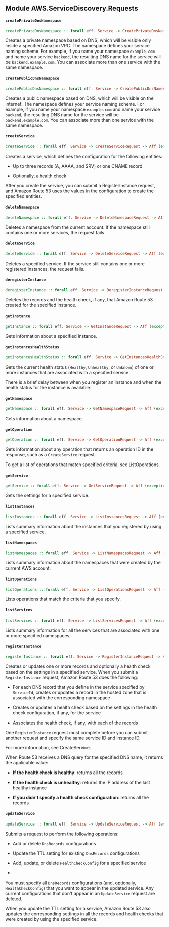 ## Module AWS.ServiceDiscovery.Requests

#### `createPrivateDnsNamespace`

``` purescript
createPrivateDnsNamespace :: forall eff. Service -> CreatePrivateDnsNamespaceRequest -> Aff (exception :: EXCEPTION | eff) CreatePrivateDnsNamespaceResponse
```

<p>Creates a private namespace based on DNS, which will be visible only inside a specified Amazon VPC. The namespace defines your service naming scheme. For example, if you name your namespace <code>example.com</code> and name your service <code>backend</code>, the resulting DNS name for the service will be <code>backend.example.com</code>. You can associate more than one service with the same namespace.</p>

#### `createPublicDnsNamespace`

``` purescript
createPublicDnsNamespace :: forall eff. Service -> CreatePublicDnsNamespaceRequest -> Aff (exception :: EXCEPTION | eff) CreatePublicDnsNamespaceResponse
```

<p>Creates a public namespace based on DNS, which will be visible on the internet. The namespace defines your service naming scheme. For example, if you name your namespace <code>example.com</code> and name your service <code>backend</code>, the resulting DNS name for the service will be <code>backend.example.com</code>. You can associate more than one service with the same namespace.</p>

#### `createService`

``` purescript
createService :: forall eff. Service -> CreateServiceRequest -> Aff (exception :: EXCEPTION | eff) CreateServiceResponse
```

<p>Creates a service, which defines the configuration for the following entities:</p> <ul> <li> <p>Up to three records (A, AAAA, and SRV) or one CNAME record</p> </li> <li> <p>Optionally, a health check</p> </li> </ul> <p>After you create the service, you can submit a <a>RegisterInstance</a> request, and Amazon Route 53 uses the values in the configuration to create the specified entities. </p>

#### `deleteNamespace`

``` purescript
deleteNamespace :: forall eff. Service -> DeleteNamespaceRequest -> Aff (exception :: EXCEPTION | eff) DeleteNamespaceResponse
```

<p>Deletes a namespace from the current account. If the namespace still contains one or more services, the request fails.</p>

#### `deleteService`

``` purescript
deleteService :: forall eff. Service -> DeleteServiceRequest -> Aff (exception :: EXCEPTION | eff) DeleteServiceResponse
```

<p>Deletes a specified service. If the service still contains one or more registered instances, the request fails.</p>

#### `deregisterInstance`

``` purescript
deregisterInstance :: forall eff. Service -> DeregisterInstanceRequest -> Aff (exception :: EXCEPTION | eff) DeregisterInstanceResponse
```

<p>Deletes the records and the health check, if any, that Amazon Route 53 created for the specified instance.</p>

#### `getInstance`

``` purescript
getInstance :: forall eff. Service -> GetInstanceRequest -> Aff (exception :: EXCEPTION | eff) GetInstanceResponse
```

<p>Gets information about a specified instance.</p>

#### `getInstancesHealthStatus`

``` purescript
getInstancesHealthStatus :: forall eff. Service -> GetInstancesHealthStatusRequest -> Aff (exception :: EXCEPTION | eff) GetInstancesHealthStatusResponse
```

<p>Gets the current health status (<code>Healthy</code>, <code>Unhealthy</code>, or <code>Unknown</code>) of one or more instances that are associated with a specified service.</p> <note> <p>There is a brief delay between when you register an instance and when the health status for the instance is available. </p> </note>

#### `getNamespace`

``` purescript
getNamespace :: forall eff. Service -> GetNamespaceRequest -> Aff (exception :: EXCEPTION | eff) GetNamespaceResponse
```

<p>Gets information about a namespace.</p>

#### `getOperation`

``` purescript
getOperation :: forall eff. Service -> GetOperationRequest -> Aff (exception :: EXCEPTION | eff) GetOperationResponse
```

<p>Gets information about any operation that returns an operation ID in the response, such as a <code>CreateService</code> request.</p> <note> <p>To get a list of operations that match specified criteria, see <a>ListOperations</a>.</p> </note>

#### `getService`

``` purescript
getService :: forall eff. Service -> GetServiceRequest -> Aff (exception :: EXCEPTION | eff) GetServiceResponse
```

<p>Gets the settings for a specified service.</p>

#### `listInstances`

``` purescript
listInstances :: forall eff. Service -> ListInstancesRequest -> Aff (exception :: EXCEPTION | eff) ListInstancesResponse
```

<p>Lists summary information about the instances that you registered by using a specified service.</p>

#### `listNamespaces`

``` purescript
listNamespaces :: forall eff. Service -> ListNamespacesRequest -> Aff (exception :: EXCEPTION | eff) ListNamespacesResponse
```

<p>Lists summary information about the namespaces that were created by the current AWS account.</p>

#### `listOperations`

``` purescript
listOperations :: forall eff. Service -> ListOperationsRequest -> Aff (exception :: EXCEPTION | eff) ListOperationsResponse
```

<p>Lists operations that match the criteria that you specify.</p>

#### `listServices`

``` purescript
listServices :: forall eff. Service -> ListServicesRequest -> Aff (exception :: EXCEPTION | eff) ListServicesResponse
```

<p>Lists summary information for all the services that are associated with one or more specified namespaces.</p>

#### `registerInstance`

``` purescript
registerInstance :: forall eff. Service -> RegisterInstanceRequest -> Aff (exception :: EXCEPTION | eff) RegisterInstanceResponse
```

<p>Creates or updates one or more records and optionally a health check based on the settings in a specified service. When you submit a <code>RegisterInstance</code> request, Amazon Route 53 does the following:</p> <ul> <li> <p>For each DNS record that you define in the service specified by <code>ServiceId</code>, creates or updates a record in the hosted zone that is associated with the corresponding namespace</p> </li> <li> <p>Creates or updates a health check based on the settings in the health check configuration, if any, for the service</p> </li> <li> <p>Associates the health check, if any, with each of the records</p> </li> </ul> <important> <p>One <code>RegisterInstance</code> request must complete before you can submit another request and specify the same service ID and instance ID.</p> </important> <p>For more information, see <a>CreateService</a>.</p> <p>When Route 53 receives a DNS query for the specified DNS name, it returns the applicable value:</p> <ul> <li> <p> <b>If the health check is healthy</b>: returns all the records</p> </li> <li> <p> <b>If the health check is unhealthy</b>: returns the IP address of the last healthy instance</p> </li> <li> <p> <b>If you didn't specify a health check configuration</b>: returns all the records</p> </li> </ul>

#### `updateService`

``` purescript
updateService :: forall eff. Service -> UpdateServiceRequest -> Aff (exception :: EXCEPTION | eff) UpdateServiceResponse
```

<p>Submits a request to perform the following operations:</p> <ul> <li> <p>Add or delete <code>DnsRecords</code> configurations</p> </li> <li> <p>Update the TTL setting for existing <code>DnsRecords</code> configurations</p> </li> <li> <p>Add, update, or delete <code>HealthCheckConfig</code> for a specified service</p> </li> <li> <p/> </li> </ul> <p>You must specify all <code>DnsRecords</code> configurations (and, optionally, <code>HealthCheckConfig</code>) that you want to appear in the updated service. Any current configurations that don't appear in an <code>UpdateService</code> request are deleted.</p> <p>When you update the TTL setting for a service, Amazon Route 53 also updates the corresponding settings in all the records and health checks that were created by using the specified service.</p>


